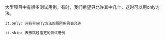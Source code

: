 大型项目中有很多测试用例。有时，我们希望只允许其中几个，这时可以用only方法。

```
it.only: 只有带only方法的厕所用例会允许
```


```
it.skip: 表示跳过指定的测试用例
```